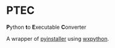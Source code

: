 PTEC
====

<b>P</b>ython <b>t</b>o <b>E</b>xecutable <b>C</b>onverter

A wrapper of [pyinstaller](http://www.pyinstaller.org/) using [wxpython](http://www.wxpython.org/).

